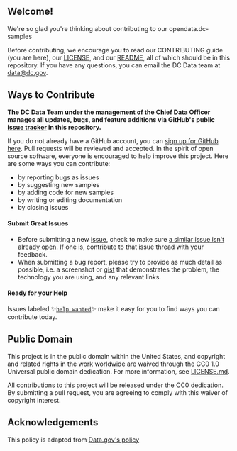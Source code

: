 ## Welcome! 

We're so glad you're thinking about contributing to our opendata.dc-samples

Before contributing, we encourage you to read our CONTRIBUTING guide (you are here), our [LICENSE](LICENSE.md), and our [README](README.md), all of which should be in this repository. If you have any questions, you can email the DC Data team at [data@dc.gov](mailto:data@dc.gov).

## Ways to Contribute

**The DC Data Team under the management of the Chief Data Officer manages all updates, bugs, and feature additions via GitHub's public [issue tracker](https://github.com/DCgov/opendatadc-starterkit/issues) in this repository.** 

If you do not already have a GitHub account, you can [sign up for GitHub here](https://github.com/). Pull requests will be reviewed and accepted. In the spirit of open source software, everyone is encouraged to help improve this project. Here are some ways you can contribute:
- by reporting bugs as issues
- by suggesting new samples
- by adding code for new samples
- by writing or editing documentation
- by closing issues

#### Submit Great Issues
* Before submitting a new [issue](https://github.com/DCgov/opendatadc-starterkit/edit/master/CONTRIBUTING.md), check to make sure [a similar issue isn't already open](https://github.com/DCgov/opendatadc-starterkit/edit/master/CONTRIBUTING.md?q=is%3Aissue+is%3Aopen). If one is, contribute to that issue thread with your feedback.
* When submitting a bug report, please try to provide as much detail as possible, i.e. a screenshot or [gist](https://gist.github.com/) that demonstrates the problem, the technology you are using, and any relevant links. 

#### Ready for your Help 
Issues labeled :sparkles:[`help wanted`](labels/help%20wanted):sparkles: make it easy for you to find ways you can contribute today. 

## Public Domain
This project is in the public domain within the United States, and copyright and related rights in the work worldwide are waived through the CC0 1.0 Universal public domain dedication. For more information, see [LICENSE.md](LICENSE.md).

All contributions to this project will be released under the CC0 dedication. By submitting a pull request, you are agreeing to comply with this waiver of copyright interest.

## Acknowledgements
This policy is adapted from [Data.gov's policy](https://github.com/GSA/data.gov/blob/master/CONTRIBUTING.md)
